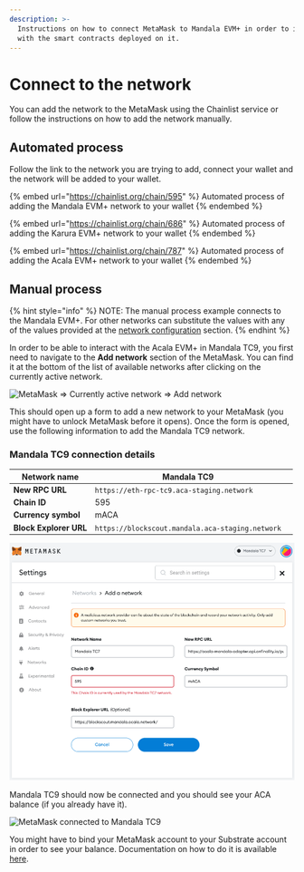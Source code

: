 ```yaml
---
description: >-
  Instructions on how to connect MetaMask to Mandala EVM+ in order to interact
  with the smart contracts deployed on it.
---
```


# Connect to the network

You can add the network to the MetaMask using the Chainlist  service or follow the instructions on how to add the network manually.

## Automated process

Follow the link to the network you are trying to add, connect your wallet and the network will be added to your wallet.

{% embed url="https://chainlist.org/chain/595" %}
Automated process of adding the Mandala EVM+ network to your wallet
{% endembed %}

{% embed url="https://chainlist.org/chain/686" %}
Automated process of adding the Karura EVM+ network to your wallet
{% endembed %}

{% embed url="https://chainlist.org/chain/787" %}
Automated process of adding the Acala EVM+ network to your wallet
{% endembed %}

## Manual process

{% hint style="info" %}
NOTE: The manual process example connects to the Mandala EVM+. For other networks can substitute the values with any of the values provided at the [network configuration](../../network/network-configuration.md) section.
{% endhint %}

In order to be able to interact with the Acala EVM+ in Mandala TC9, you first need to navigate to the **Add network** section of the MetaMask. You can find it at the bottom of the list of available networks after clicking on the currently active network.

![MetaMask => Currently active network => Add network](https://1503523808-files.gitbook.io/\~/files/v0/b/gitbook-x-prod.appspot.com/o/spaces%2F-MAz4EenwXLth\_HO\_hmJ-887967055%2Fuploads%2FWz1rByJAVVr5MOdxgEaS%2FScreenshot%202022-03-02%20at%2002.22.49.png?alt=media\&token=365d2c22-49d2-4952-94cf-54a7fe154ad8)

This should open up a form to add a new network to your MetaMask (you might have to unlock MetaMask before it opens). Once the form is opened, use the following information to add the Mandala TC9 network.

### Mandala TC9 connection details

| **Network name**       | Mandala TC9                                              |   |
| ---------------------- | -------------------------------------------------------- | - |
| **New RPC URL**        | `https://eth-rpc-tc9.aca-staging.network` |   |
| **Chain ID**           | 595                                                      |   |
| **Currency symbol**    | mACA                                                     |   |
| **Block Explorer URL** | `https://blockscout.mandala.aca-staging.network`              |   |

![Mandala TC9 connection details](<../../.gitbook/assets/Screenshot 2022-07-07 at 11.48.11.png>)

Mandala TC9 should now be connected and you should see your ACA balance (if you already have it).

![MetaMask connected to Mandala TC9](https://1503523808-files.gitbook.io/\~/files/v0/b/gitbook-x-prod.appspot.com/o/spaces%2F-MAz4EenwXLth\_HO\_hmJ-887967055%2Fuploads%2FUIMYw8u7yCY6RFEhXJa3%2Fimage.png?alt=media\&token=e0bb8dd9-d6d6-4e45-a9f6-974d6299eb69)

You might have to bind your MetaMask account to your Substrate account in order to see your balance. Documentation on how to do it is available [here](../development-account/#bind-accounts).
